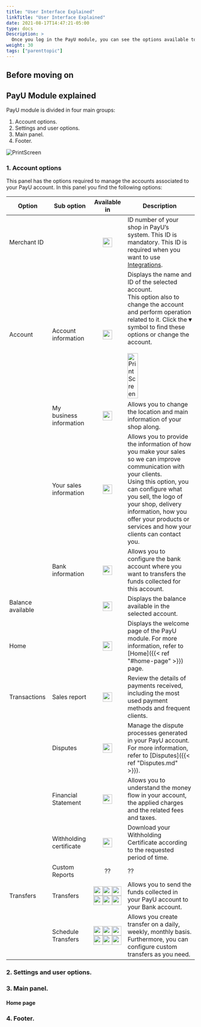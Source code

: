 ```yaml
---
title: "User Interface Explained"
linkTitle: "User Interface Explained"
date: 2021-08-17T14:47:21-05:00
type: docs
Description: >
  Once you log in the PayU module, you can see the options available to manage your account, know your sales status, control your finances, transfer money from your PayU account, and more.
weight: 30
tags: ["parenttopic"]
---
```


## Before moving on


## PayU Module explained
PayU module is divided in four main groups:

1. Account options.
2. Settings and user options.
3. Main panel.
4. Footer.

![PrintScreen](/assets/MerchantPanel/MerchantPanel_01.png)

### 1. Account options 
This panel has the options required to manage the accounts associated to your PayU account. In this panel you find the following options:

<div class="variables"></div>

| Option | Sub option | Available in | Description |
|---|---|:---:|---|
| Merchant ID |  | <img src="/assets/World.png" width="25px"/> | ID number of your shop in PayU’s system. This ID is mandatory. This ID is required when you want to use [Integrations](/docs/integrations.html).  |
| Account | Account information | <img src="/assets/World.png" width="25px"/> | Displays the name and ID of the selected account.<br>This option also to change the account and perform operation related to it. Click the **▾** symbol to find these options or change the account.<br><br><img src="/assets/MerchantPanel/MerchantPanel_02.png" alt="PrintScreen" width="40%"/> |
|  | My business information | <img src="/assets/World.png" width="25px"/> | Allows you to change the location and main information of your shop along. |
|  | Your sales information | <img src="/assets/World.png" width="25px"/> | Allows you to provide the information of how you make your sales so we can improve communication with your clients.<br>Using this option, you can configure what you sell, the logo of your shop, delivery information, how you offer your products or services and how your clients can contact you. |
|  | Bank information | <img src="/assets/World.png" width="25px"/> | Allows you to configure the bank account where you want to transfers the funds collected for this account. |
| Balance available | | <img src="/assets/World.png" width="25px"/> | Displays the balance available in the selected account. |
| Home | | <img src="/assets/World.png" width="25px"/> | Displays the welcome page of the PayU module. For more information, refer to [Home]({{< ref "#home-page" >}}) page. |
| Transactions | Sales report | <img src="/assets/World.png" width="25px"/> | Review the details of payments received, including the most used payment methods and frequent clients. |
| | Disputes | <img src="/assets/World.png" width="25px"/> | Manage the dispute processes generated in your PayU account. For more information, refer to [Disputes]({{< ref "Disputes.md" >}}). |
| | Financial Statement | <img src="/assets/World.png" width="25px"/> | Allows you to understand the money flow in your account, the applied charges and the related fees and taxes. |
| | Withholding certificate | <img src="/assets/Colombia.png" width="25px"/> | Download your Withholding Certificate according to the requested period of time. |
| | Custom Reports | ?? | ?? | 
| Transfers | Transfers | <img src="/assets/Argentina.png" width="25px"/><img src="/assets/Chile.png" width="25px"/><img src="/assets/Colombia.png" width="25px"/><img src="/assets/Mexico.png" width="25px"/><img src="/assets/Panama.png" width="25px"/><img src="/assets/Peru.png" width="25px"/> | Allows you to send the funds collected in your PayU account to your Bank account. |
| | Schedule Transfers | <img src="/assets/Argentina.png" width="25px"/><img src="/assets/Chile.png" width="25px"/><img src="/assets/Colombia.png" width="25px"/><img src="/assets/Mexico.png" width="25px"/><img src="/assets/Panama.png" width="25px"/><img src="/assets/Peru.png" width="25px"/> | Allows you create transfer on a daily, weekly, monthly basis. Furthermore, you can configure custom transfers as you need. |


### 2. Settings and user options.

### 3. Main panel.

#### Home page

### 4. Footer.
